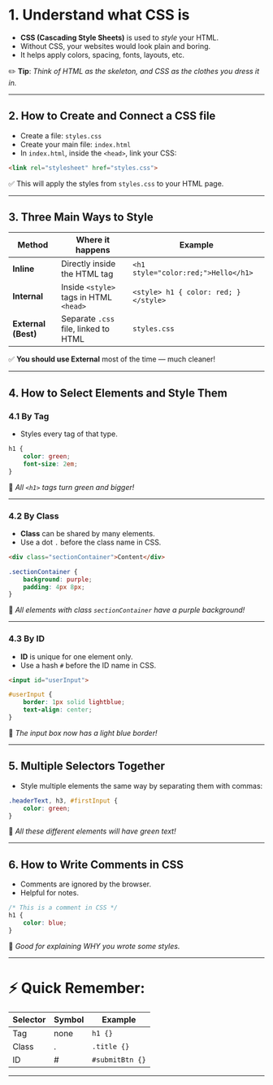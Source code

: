 # 1. Understand what CSS is
- **CSS (Cascading Style Sheets)** is used to *style* your HTML.
- Without CSS, your websites would look plain and boring.
- It helps apply colors, spacing, fonts, layouts, etc.

✏️ **Tip**: *Think of HTML as the skeleton, and CSS as the clothes you dress it in.*

---

## 2. How to Create and Connect a CSS file
- Create a file: `styles.css`
- Create your main file: `index.html`
- In `index.html`, inside the `<head>`, link your CSS:

```html
<link rel="stylesheet" href="styles.css">
```

✅ This will apply the styles from `styles.css` to your HTML page.

---

## 3. Three Main Ways to Style

| Method               | Where it happens                            | Example                    |
|----------------------|---------------------------------------------|-----------------------------|
| **Inline**           | Directly inside the HTML tag                | `<h1 style="color:red;">Hello</h1>` |
| **Internal**         | Inside `<style>` tags in HTML `<head>`      | `<style> h1 { color: red; } </style>` |
| **External (Best)**  | Separate `.css` file, linked to HTML        | `styles.css` |

✅ **You should use External** most of the time — much cleaner!

---

## 4. How to Select Elements and Style Them

### 4.1 By Tag
- Styles every tag of that type.

```css
h1 {
    color: green;
    font-size: 2em;
}
```

🧐 *All `<h1>` tags turn green and bigger!*

---

### 4.2 By Class
- **Class** can be shared by many elements.
- Use a dot `.` before the class name in CSS.

```html
<div class="sectionContainer">Content</div>
```
```css
.sectionContainer {
    background: purple;
    padding: 4px 8px;
}
```

🧐 *All elements with class `sectionContainer` have a purple background!*

---

### 4.3 By ID
- **ID** is unique for one element only.
- Use a hash `#` before the ID name in CSS.

```html
<input id="userInput">
```
```css
#userInput {
    border: 1px solid lightblue;
    text-align: center;
}
```

🧐 *The input box now has a light blue border!*

---

## 5. Multiple Selectors Together
- Style multiple elements the same way by separating them with commas:

```css
.headerText, h3, #firstInput {
    color: green;
}
```

🧐 *All these different elements will have green text!*

---

## 6. How to Write Comments in CSS
- Comments are ignored by the browser.
- Helpful for notes.

```css
/* This is a comment in CSS */
h1 {
    color: blue;
}
```

🧐 *Good for explaining WHY you wrote some styles.*

---

# ⚡ Quick Remember:

| Selector  | Symbol | Example |
|-----------|--------|---------|
| Tag       | none   | `h1 {}` |
| Class     | .      | `.title {}` |
| ID        | #      | `#submitBtn {}` |

---

